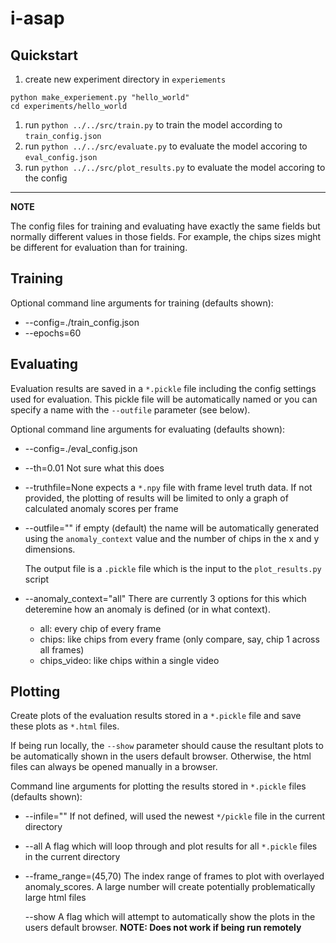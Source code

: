 # i-asap

## Quickstart

1. create new experiment directory in `experiements` 
```
python make_experiement.py "hello_world"
cd experiments/hello_world
```
1. run `python ../../src/train.py` to train the model according to `train_config.json`
1. run `python ../../src/evaluate.py` to evaluate the model accoring to `eval_config.json`
1. run `python ../../src/plot_results.py` to evaluate the model accoring to the config

---
**NOTE**

The config files for training and evaluating have exactly the same fields but
normally different values in those fields. For example, the chips sizes might
be different for evaluation than for training. 

## Training
Optional command line arguments for training (defaults shown):

* --config=./train_config.json
* --epochs=60

## Evaluating
Evaluation results are saved in a `*.pickle` file including the config settings
used for evaluation. This pickle file will be automatically named or you can specify 
a name with the `--outfile` parameter (see below).

Optional command line arguments for evaluating (defaults shown):

* --config=./eval_config.json
* --th=0.01 
  Not sure what this does

* --truthfile=None
  expects a `*.npy` file with frame level truth data. If not provided, the plotting
  of results will be limited to only a graph of calculated anomaly scores per frame

* --outfile=""
  if empty (default) the name will be automatically generated using the 
  `anomaly_context` value and the number of chips in the x and y dimensions.

  The output file is a `.pickle` file which is the input to the `plot_results.py` 
  script

* --anomaly_context="all"
  There are currently 3 options for this which deteremine how an anomaly is defined
  (or in what context).
    - all: every chip of every frame
    - chips: like chips from every frame (only compare, say, chip 1 across all frames)
    - chips_video: like chips within a single video


## Plotting
Create plots of the evaluation results stored in a `*.pickle` file and save these
plots as `*.html` files. 

If being run locally, the `--show` parameter should cause the resultant plots to
be automatically shown in the users default browser. Otherwise, the html files can
always be opened manually in a browser.

Command line arguments for plotting the results stored in `*.pickle` files (defaults shown):

* --infile=""
  If not defined, will used the newest `*/pickle` file in the current directory

* --all
  A flag which will loop through and plot results for all `*.pickle` files in the current directory

* --frame_range=(45,70)
  The index range of frames to plot with overlayed anomaly_scores. A large number will
  create potentially problematically large html files

  --show
  A flag which will attempt to automatically show the plots in the users default
  browser. **NOTE: Does not work if being run remotely**
